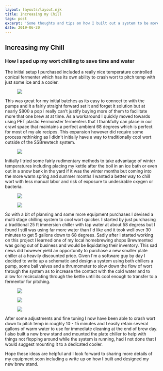 ```yaml
---
layout: layouts/layout.njk
title: Increasing my Chill
tags: post
excerpt: 'Some thoughts and tips on how I built out a system to be more efficient in wort chilling.'
date: 2019-06-20
---
```


## Increasing my Chill
### How I sped up my wort chilling to save time and water

The initial setup I purchased included a really nice temperature controlled conical fermenter which 
has its own ability to crash wort to pitch temp with just some ice and a cooler. 

<figure class="post-image">
	<img src="chronical-bme.jpg" />
</figure>


This was great for my initial batches as its easy to connect to with the pumps and it a fairly straight forward set it and forget it solution but at nearly $800 a pop I really can't justify buying more of them to facilitate more that one brew at at time. As a workaround I quickly moved towards using PET plastic Fermonster fermenters that I thankfully can place in our crawl space that maintains a perfect ambient 68 degrees which is perfect for most of my ale recipes. This expansion however did require some process rethinking as I didn't initially have a way to traditionally cool wort outside of the SSBrewtech system.

<figure class="post-image">
	<img src="fermentation-cellar.jpg" />
</figure>


Initially I tried some fairly rudimentary methods to take advantage of winter temperatures including placing my kettle after the boil in an ice bath or even out in a snow bank in the yard if it was the winter months but coming into the more warm spring and summer months I wanted a better way to chill wort with less manual labor and risk of exposure to undesirable oxygen or bacteria. 

<figure class="post-image">
	<img src="ice-bath-chilling.jpg" />
</figure>

<figure class="post-image">
	<img src="snow-crashing.jpg" />
</figure>

So with a bit of planning and some more equipment purchases I devised a multi stage chilling system to cool wort quicker. I started by just purchasing a traditional 25 ft immersion chiller with tap water at about 58 degress but I found I still was using far more water than I'd like and it took well over 30 minutes to get 5 gallons down to 68 degrees. Sadly after I started working on this project I learned one of my local homebrewing shops Brewmented was going out of business and would be liquidating their inventory. This sad news did however yield an opportunity to purchase a new smaller plate chiller at a heavily discounted price. Given I'm a software guy by day I decided to write up a schematic and design a system using both chillers a pump, some ball valves and a thrumometer to slow down the flow of wort through the system as to increase the contact with the cold water and to allow for recirculating through the kettle until its cool enough to transfer to a fermentor for pitching.

<figure class="post-image">
	<img src="wort-chilling.png" />
</figure>

<figure class="post-image">
	<img src="plate-chiller.jpg" />
</figure>

<figure class="post-image">
	<img src="pre-chilling.jpg" />
</figure>

After some adjustments and fine tuning I now have been able to crash wort down to pitch temp in roughly 10 - 15 minutes and I easily retain several gallons of warm water to use for immediate cleaning at the end of brew day. 
I also built a new brew stand and mounted the plate chiller to help with things not flopping around while the system is running, had I not done that I would suggest mounting it to a dedicated cooler.

Hope these ideas are helpful and I look forward to sharing more details of my equipment soon including a write up on how I built and designed my new brew stand. 




